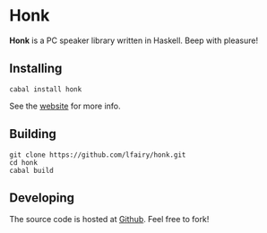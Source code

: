 Honk
====

**Honk** is a PC speaker library written in Haskell. Beep with pleasure!


Installing
----------

    cabal install honk

See the [website][] for more info.


Building
--------

    git clone https://github.com/lfairy/honk.git
    cd honk
    cabal build


Developing
----------

The source code is hosted at [Github][]. Feel free to fork!


[website]: http://lfairy.github.io/honk/
[GitHub]: https://github.com/lfairy/honk
